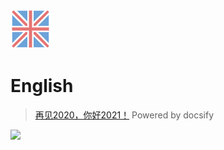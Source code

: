 ![logo](e128.png)
# English

> <a href="https://bsod-qian.github.io/eng/newyear">再见2020，你好2021！</a>
Powered by docsify

![](https://api.xygeng.cn/Bing/)